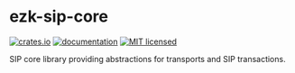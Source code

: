 # ezk-sip-core

[![crates.io][crates-badge]][crates-url]
[![documentation][docs-badge]][docs-url]
[![MIT licensed][mit-badge]][mit-url]

[mit-badge]: https://img.shields.io/badge/license-MIT-blue.svg
[mit-url]: https://github.com/kbalt/ezk/blob/main/LICENSE

[crates-badge]: https://img.shields.io/crates/v/ezk-sip-core.svg
[crates-url]: https://crates.io/crates/ezk-sip-core

[docs-badge]: https://img.shields.io/docsrs/ezk-sip-core/latest
[docs-url]: https://docs.rs/ezk-sip-core/latest

SIP core library providing abstractions for transports and SIP transactions.
